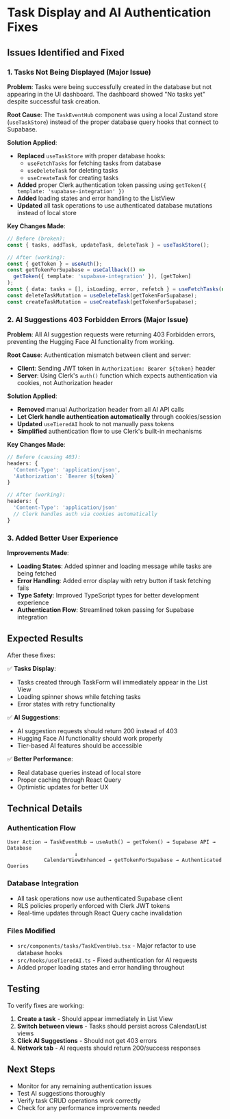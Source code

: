 # Task Display and AI Authentication Fixes

## Issues Identified and Fixed

### 1. Tasks Not Being Displayed (Major Issue)

**Problem**: Tasks were being successfully created in the database but not appearing in the UI dashboard. The dashboard showed "No tasks yet" despite successful task creation.

**Root Cause**: The `TaskEventHub` component was using a local Zustand store (`useTaskStore`) instead of the proper database query hooks that connect to Supabase.

**Solution Applied**:
- **Replaced** `useTaskStore` with proper database hooks:
  - `useFetchTasks` for fetching tasks from database
  - `useDeleteTask` for deleting tasks  
  - `useCreateTask` for creating tasks
- **Added** proper Clerk authentication token passing using `getToken({ template: 'supabase-integration' })`
- **Added** loading states and error handling to the ListView
- **Updated** all task operations to use authenticated database mutations instead of local store

**Key Changes Made**:
```typescript
// Before (broken):
const { tasks, addTask, updateTask, deleteTask } = useTaskStore();

// After (working):
const { getToken } = useAuth();
const getTokenForSupabase = useCallback(() => 
  getToken({ template: 'supabase-integration' }), [getToken]
);
const { data: tasks = [], isLoading, error, refetch } = useFetchTasks(undefined, getTokenForSupabase);
const deleteTaskMutation = useDeleteTask(getTokenForSupabase);
const createTaskMutation = useCreateTask(getTokenForSupabase);
```

### 2. AI Suggestions 403 Forbidden Errors (Major Issue)

**Problem**: All AI suggestion requests were returning 403 Forbidden errors, preventing the Hugging Face AI functionality from working.

**Root Cause**: Authentication mismatch between client and server:
- **Client**: Sending JWT token in `Authorization: Bearer ${token}` header
- **Server**: Using Clerk's `auth()` function which expects authentication via cookies, not Authorization header

**Solution Applied**:
- **Removed** manual Authorization header from all AI API calls
- **Let Clerk handle authentication automatically** through cookies/session
- **Updated** `useTieredAI` hook to not manually pass tokens
- **Simplified** authentication flow to use Clerk's built-in mechanisms

**Key Changes Made**:
```typescript
// Before (causing 403):
headers: {
  'Content-Type': 'application/json',
  'Authorization': `Bearer ${token}`
}

// After (working):
headers: {
  'Content-Type': 'application/json'
  // Clerk handles auth via cookies automatically
}
```

### 3. Added Better User Experience

**Improvements Made**:
- **Loading States**: Added spinner and loading message while tasks are being fetched
- **Error Handling**: Added error display with retry button if task fetching fails
- **Type Safety**: Improved TypeScript types for better development experience
- **Authentication Flow**: Streamlined token passing for Supabase integration

## Expected Results

After these fixes:

✅ **Tasks Display**: 
- Tasks created through TaskForm will immediately appear in the List View
- Loading spinner shows while fetching tasks
- Error states with retry functionality

✅ **AI Suggestions**:
- AI suggestion requests should return 200 instead of 403
- Hugging Face AI functionality should work properly
- Tier-based AI features should be accessible

✅ **Better Performance**:
- Real database queries instead of local store
- Proper caching through React Query
- Optimistic updates for better UX

## Technical Details

### Authentication Flow
```
User Action → TaskEventHub → useAuth() → getToken() → Supabase API → Database
                      ↓
            CalendarViewEnhanced → getTokenForSupabase → Authenticated Queries
```

### Database Integration
- All task operations now use authenticated Supabase client
- RLS policies properly enforced with Clerk JWT tokens
- Real-time updates through React Query cache invalidation

### Files Modified
- `src/components/tasks/TaskEventHub.tsx` - Major refactor to use database hooks
- `src/hooks/useTieredAI.ts` - Fixed authentication for AI requests
- Added proper loading states and error handling throughout

## Testing
To verify fixes are working:
1. **Create a task** - Should appear immediately in List View
2. **Switch between views** - Tasks should persist across Calendar/List views  
3. **Click AI Suggestions** - Should not get 403 errors
4. **Network tab** - AI requests should return 200/success responses

## Next Steps
- Monitor for any remaining authentication issues
- Test AI suggestions thoroughly
- Verify task CRUD operations work correctly
- Check for any performance improvements needed 